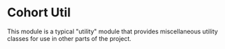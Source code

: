 # Cohort Util

This module is a typical "utility" module that provides miscellaneous utility classes for use in other parts of the project.
